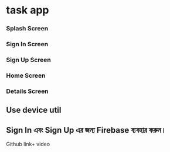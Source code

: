 # task app






### Splash Screen


### Sign In Screen


### Sign Up Screen


### Home Screen


### Details Screen
## Use device util
## Sign In এবং Sign Up এর জন্য Firebase ব্যবহার করুন।
Github link+ video 
